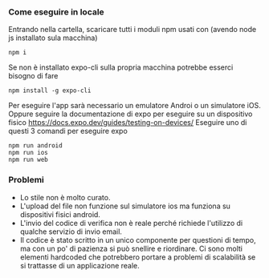### Come eseguire in locale
Entrando nella cartella, scaricare tutti i moduli npm usati con (avendo node js installato sula macchina)
```
npm i
```
Se non è installato expo-cli sulla propria macchina potrebbe esserci bisogno di fare
```
npm install -g expo-cli
```
Per eseguire l'app sarà necessario un emulatore Androi o un simulatore iOS. Oppure seguire la documentazione di expo per eseguire su un dispositivo fisico https://docs.expo.dev/guides/testing-on-devices/
Eseguire uno di questi 3 comandi per eseguire expo
```
npm run android
npm run ios
npm run web
```

### Problemi
- Lo stile non è molto curato.
- L'upload del file non funzione sul simulatore ios ma funziona su dispositivi fisici android.
- L'invio del codice di verifica non è reale perché richiede l'utilizzo di qualche servizio di invio email.
- Il codice è stato scritto in un unico componente per questioni di tempo, ma con un po' di pazienza si può snellire e riordinare. Ci sono molti elementi hardcoded che potrebbero portare a problemi di scalabilità se si trattasse di un applicazione reale.

